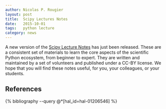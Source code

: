 ```yaml
---
author: Nicolas P. Rougier
layout: post
title:  Scipy Lectures Notes
date:   2015-10-01
tags:   python lecture
category: news
---
```


A new version of the [Scipy Lecture Notes] has just been released. These are a
consistent set of materials to learn the core aspects of the scientific Python
ecosystem, from beginner to expert. They are written and maintained by a set of
volunteers and published under a CC-BY license. We hope that you will find
these notes useful, for you, your colleagues, or your students.

[Scipy Lecture Notes]: http://www.scipy-lectures.org/

## References

{% bibliography --query @*[hal_id=hal-01206546] %}


